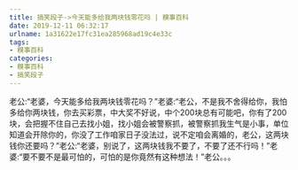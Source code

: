 ```yaml
---
title: 搞笑段子->今天能多给我两块钱零花吗 | 糗事百科
date: 2019-12-11 06:32:17
urlname: 1a31622e17fc31ea285968ad19c4e33c
tags: 
- 糗事百科
categories:
- 糗事百科
- 搞笑段子
---
```

老公:“老婆，今天能多给我两块钱零花吗？”老婆:“老公，不是我不舍得给你，我怕多给你两块钱，你去买彩票，中大奖不好说，中个200块总有可能吧，你有了200块，会把握不住自己去找小姐，找小姐会被警察抓，被警察抓我生气是小事，单位知道会开除你的，你没了工作咱家日子没法过，说不定咱会离婚的，老公，这两块钱你还要吗？”老公:“老婆，别说了，这两块钱我不要了，不要了还不行吗！”老婆:“要不要不是最可怕的，可怕的是你竟然有这种想法！”老公。。。


